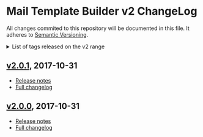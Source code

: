 
# Mail Template Builder v2 ChangeLog

All changes commited to this repository will be documented in this file. It adheres to [Semantic Versioning](http://semver.org/).

<details>
<summary>List of tags released on the v2 range</summary>

- [v2.0.1](#v201-2017-10-31)
- [v2.0.0](#v200-2017-10-31)

</details>



## [v2.0.1](https://github.com/justia/mail-template-builder/tree/v2.0.1), 2017-10-31
- [Release notes](https://github.com/justia/mail-template-builder/releases/tag/v2.0.1)
- [Full changelog](https://github.com/justia/mail-template-builder/compare/v2.0.0...v2.0.1)


## [v2.0.0](https://github.com/justia/mail-template-builder/tree/v2.0.0), 2017-10-31
- [Release notes](https://github.com/justia/mail-template-builder/releases/tag/v2.0.0)
- [Full changelog](https://github.com/justia/mail-template-builder/compare/v1.9.0...v2.0.0)
